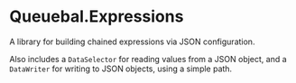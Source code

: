 # Queuebal.Expressions

A library for building chained expressions via JSON configuration.

Also includes a `DataSelector` for reading values from a JSON object, and a `DataWriter` for writing to JSON objects, using a simple path.
